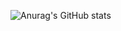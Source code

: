 ![Anurag's GitHub stats](https://github-readme-stats.vercel.app/api?username=RiverTeacher&count_private=true)
